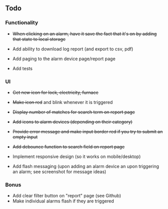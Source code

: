 ## Todo

### Functionality


* ~~When clicking on an alarm, have it save the fact that it's on by adding that state to local storage~~
* Add ability to download log report (and export to csv, pdf)
* Add paging to the alarm device page/report page

* Add tests

### UI

* ~~Get new icon for lock, electricity, furnace~~
* ~~Make icon red~~ and blink whenever it is triggered
* ~~Display number of matches for search term on report page~~
* ~~Add icons to alarm devices (depending on their category)~~
* ~~Provide error message and make input border red if you try to submit an empty input~~
* ~~Add debounce function to search field on report page~~

* Implement responsive design (so it works on mobile/desktop)

- Add flash messaging (upon adding an alarm device an upon triggering an alarm; see screenshot for message ideas)

### Bonus

* Add clear filter button on "report" page (see Github)
* Make individual alarms flash if they are triggered

